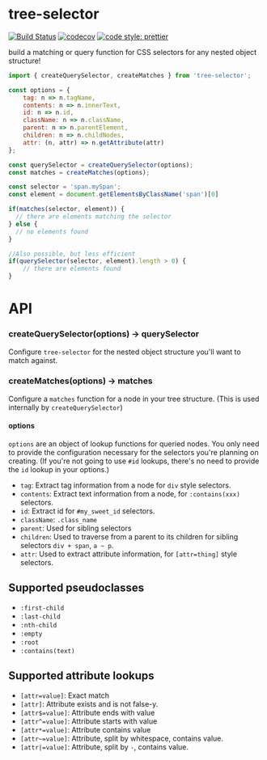 # tree-selector
[![Build Status](https://travis-ci.org/jvanbruegge/tree-selector.svg?branch=master)](https://travis-ci.org/jvanbruegge/tree-selector) [![codecov](https://codecov.io/gh/jvanbruegge/tree-selector/branch/master/graph/badge.svg)](https://codecov.io/gh/jvanbruegge/tree-selector) [![code style: prettier](https://img.shields.io/badge/code_style-prettier-ff69b4.svg?style=flat-square)](https://github.com/prettier/prettier)

build a matching or query function for CSS selectors for any nested object structure!

```js
import { createQuerySelector, createMatches } from 'tree-selector';

const options = {
    tag: n => n.tagName,
    contents: n => n.innerText,
    id: n => n.id,
    className: n => n.className,
    parent: n => n.parentElement,
    children: n => n.childNodes,
    attr: (n, attr) => n.getAttribute(attr)
};

const querySelector = createQuerySelector(options);
const matches = createMatches(options);

const selector = 'span.mySpan';
const element = document.getElementsByClassName('span')[0]

if(matches(selector, element)) {
  // there are elements matching the selector
} else {
  // no elements found
}

//Also possible, but less efficient
if(querySelector(selector, element).length > 0) {
    // there are elements found
}
```

# API

### createQuerySelector(options) -> querySelector

Configure `tree-selector` for the nested object structure you'll want to match against.

### createMatches(options) -> matches

Configure a `matches` function for a node in your tree structure. (This is used internally by `createQuerySelector`)

#### options

`options` are an object of lookup functions for queried nodes. You only need to provide the configuration necessary for the selectors you're planning on creating.
(If you're not going to use `#id` lookups, there's no need to provide the `id` lookup in your options.)

* `tag`: Extract tag information from a node for `div` style selectors.
* `contents`: Extract text information from a node, for `:contains(xxx)` selectors.
* `id`: Extract id for `#my_sweet_id` selectors.
* `className`: `.class_name`
* `parent`: Used for sibling selectors
* `children`: Used to traverse from a parent to its children for sibling selectors `div + span`, `a ~ p`.
* `attr`: Used to extract attribute information, for `[attr=thing]` style selectors.

## Supported pseudoclasses 

 - `:first-child`
 - `:last-child`
 - `:nth-child`
 - `:empty`
 - `:root`
 - `:contains(text)`

## Supported attribute lookups

 - `[attr=value]`: Exact match
 - `[attr]`: Attribute exists and is not false-y.
 - `[attr$=value]`: Attribute ends with value
 - `[attr^=value]`: Attribute starts with value
 - `[attr*=value]`: Attribute contains value
 - `[attr~=value]`: Attribute, split by whitespace, contains value.
 - `[attr|=value]`: Attribute, split by `-`, contains value.


